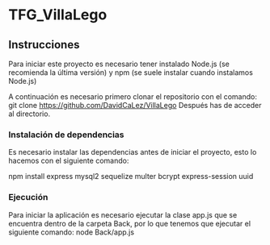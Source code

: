 # TFG_VillaLego

## Instrucciones

Para iniciar este proyecto es necesario tener instalado Node.js (se recomienda la última versión) y npm (se suele instalar cuando instalamos Node.js)

A continuación es necesario primero clonar el repositorio con el comando: git clone https://github.com/DavidCaLez/VillaLego
Después has de acceder al directorio.

### Instalación de dependencias

Es necesario instalar las dependencias antes de iniciar el proyecto, esto lo hacemos con el siguiente comando:

npm install express mysql2 sequelize multer bcrypt express-session uuid

### Ejecución

Para iniciar la aplicación es necesario ejecutar la clase app.js que se encuentra dentro de la carpeta Back, por lo que tenemos que ejecutar el siguiente comando: node Back/app.js
